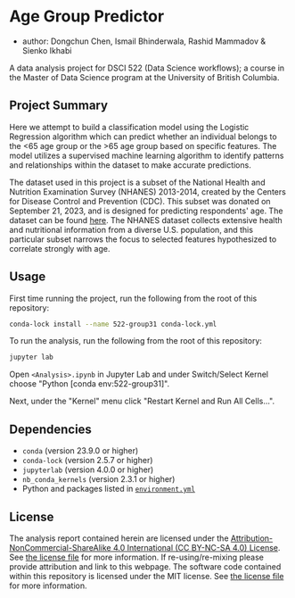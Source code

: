 # Age Group Predictor

  - author: Dongchun Chen, Ismail Bhinderwala, Rashid Mammadov & Sienko Ikhabi

A data analysis project for DSCI 522 (Data Science workflows); a
course in the Master of Data Science program at the University of
British Columbia.

## Project Summary

Here we attempt to build a classification model using the Logistic Regression
algorithm which can predict whether an individual belongs to the <65 age group or 
the >65 age group based on specific features. The model utilizes a supervised machine 
learning algorithm to identify patterns and relationships within the dataset to make accurate predictions.

The dataset used in this project is a subset of the National Health and Nutrition Examination Survey (NHANES) 2013-2014, 
created by the Centers for Disease Control and Prevention (CDC). This subset was donated on September 21, 2023, 
and is designed for predicting respondents' age. The dataset can be found 
[here](https://archive.ics.uci.edu/dataset/887/national+health+and+nutrition+health+survey+2013-2014+(nhanes)+age+prediction+subset).
The NHANES dataset collects extensive health and nutritional information from a diverse U.S. population, and this 
particular subset narrows the focus to selected features hypothesized to correlate strongly with age.

## Usage

First time running the project,
run the following from the root of this repository:

``` bash
conda-lock install --name 522-group31 conda-lock.yml
```

To run the analysis,
run the following from the root of this repository:

``` bash
jupyter lab 
```

Open `<Analysis>.ipynb` in Jupyter Lab
and under Switch/Select Kernel choose 
"Python [conda env:522-group31]".

Next, under the "Kernel" menu click "Restart Kernel and Run All Cells...".

## Dependencies

- `conda` (version 23.9.0 or higher)
- `conda-lock` (version 2.5.7 or higher)
- `jupyterlab` (version 4.0.0 or higher)
- `nb_conda_kernels` (version 2.3.1 or higher)
- Python and packages listed in [`environment.yml`](environment.yml)

## License

The analysis report contained herein are licensed under the
[Attribution-NonCommercial-ShareAlike 4.0 International (CC BY-NC-SA 4.0) License](https://creativecommons.org/licenses/by-nc-sa/4.0/).
See [the license file](LICENSE.md) for more information. If
re-using/re-mixing please provide attribution and link to this webpage.
The software code contained within this repository is licensed under the
MIT license. See [the license file](LICENSE.md) for more information.



